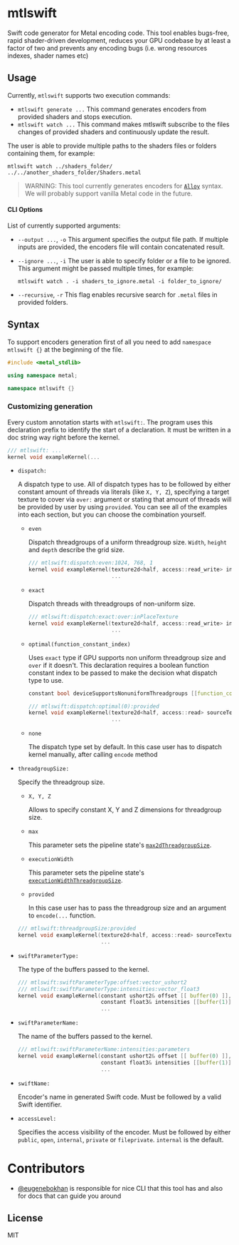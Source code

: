 # mtlswift

Swift code generator for Metal encoding code. This tool enables bugs-free, rapid shader-driven development, reduces your GPU codebase by at least a factor of two and prevents any encoding bugs (i.e. wrong resources indexes, shader names etc)

## Usage

Currently, `mtlswift` supports two execution commands:
* `mtlswift generate ...`
  This command generates encoders from provided shaders and stops execution.
* `mtlswift watch ...`
  This command makes mtlswift subscribe to the files changes of provided shaders and continuously update the result.

The user is able to provide multiple paths to the shaders files or folders containing them, for example:
```Shell
mtlswift watch ../shaders_folder/ ../../another_shaders_folder/Shaders.metal
```

> WARNING: This tool currently generates encoders for [`Alloy`](https://github.com/s1ddok/Alloy) syntax. We will probably support vanilla Metal code in the future.

#### CLI Options

List of currently supported arguments:
* `--output ...`, `-o`
  This argument specifies the output file path. If multiple inputs are provided, the encoders file will contain concatenated result.

* `--ignore ...`, `-i`
  The user is able to specify folder or a file to be ignored. This argument might be passed multiple times, for example:
  ```Shell
  mtlswift watch . -i shaders_to_ignore.metal -i folder_to_ignore/
  ```
* `--recursive`, `-r`
  This flag enables recursive search for `.metal` files in provided folders.

## Syntax

To support encoders generation first of all you need to add `namespace mtlswift {}` at the beginning of the file.

```C++
#include <metal_stdlib>

using namespace metal;

namespace mtlswift {}
```

### Customizing generation

Every custom annotation starts with `mtlswift:`. The program uses this declaration prefix to identify the start of a declaration. It must be written in a doc string way right before the kernel.
  
  ```C++
  /// mtlswift: ...
  kernel void exampleKernel(...
  ```

* `dispatch:`

  A dispatch type to use. All of dispatch types has to be followed by either constant amount of threads via literals (like `X, Y, Z`), specifying a target texture to cover via `over:` argument or stating that amount of threads will be provided by user by using `provided`. You can see all of the examples into each section, but you can choose the combination yourself.

  * `even`

    Dispatch threadgroups of a uniform threadgroup size. `Width`, `height` and `depth` describe the grid size.
    
    ```C++
    /// mtlswift:dispatch:even:1024, 768, 1
    kernel void exampleKernel(texture2d<half, access::read_write> inPlaceTexture [[ texture(0) ]],
                              ...
    ```

  * `exact`

    Dispatch threads with threadgroups of non-uniform size. 
    
    ```C++
    /// mtlswift:dispatch:exact:over:inPlaceTexture
    kernel void exampleKernel(texture2d<half, access::read_write> inPlaceTexture [[ texture(0) ]],
                              ...
    ```

  * `optimal(function_constant_index)`
    
    Uses `exact` type if GPU supports non uniform threadgroup size and `over` if it doesn't. This declaration requires a boolean function constant index to be passed to make the decision what dispatch type to use.
    
    ```C++
    constant bool deviceSupportsNonuniformThreadgroups [[function_constant(0)]];

    /// mtlswift:dispatch:optimal(0):provided
    kernel void exampleKernel(texture2d<half, access::read> sourceTexture [[ texture(0) ]],
                              ...
    ```
    
  * `none`
  
    The dispatch type set by default. In this case user has to dispatch kernel manually, after calling `encode` method

* `threadgroupSize:`

  Specify the threadgroup size.
  
  * `X, Y, Z`
  
    Allows to specify constant X, Y and Z dimensions for threadgroup size.
    
  * `max`
  
    This parameter sets the pipeline state's [`max2dThreadgroupSize`](https://github.com/s1ddok/Alloy/blob/b82aa3fde347a81eef9551be7ffc28eec2b93bca/Alloy/MTLComputePipelineState%2BThreads.swift#L24).
    
  * `executionWidth`
  
    This parameter sets the pipeline state's [`executionWidthThreadgroupSize`](https://github.com/s1ddok/Alloy/blob/b82aa3fde347a81eef9551be7ffc28eec2b93bca/Alloy/MTLComputePipelineState%2BThreads.swift#L12).
    
  * `provided`
  
    In this case user has to pass the threadgroup size and an argument to `encode(...` function.

  ```C++
  /// mtlswift:threadgroupSize:provided
  kernel void exampleKernel(texture2d<half, access::read> sourceTexture [[ texture(0) ]],
                            ...
  ```

* `swiftParameterType:`

  The type of the buffers passed to the kernel.

  ```C++
  /// mtlswift:swiftParameterType:offset:vector_ushort2
  /// mtlswift:swiftParameterType:intensities:vector_float3
  kernel void exampleKernel(constant ushort2& offset [[ buffer(0) ]],
                            constant float3& intensities [[buffer(1)]],
                            ...
  ```
* `swiftParameterName:`

  The name of the buffers passed to the kernel.

  ```C++
  /// mtlswift:swiftParameterName:intensities:parameters
  kernel void exampleKernel(constant ushort2& offset [[ buffer(0) ]],
                            constant float3& intensities [[buffer(1)]],
                            ...
  ```
* `swiftName:`

   Encoder's name in generated Swift code. Must be followed by a valid Swift identifier.
   
* `accessLevel:`

   Specifies the access visibility of the encoder. Must be followed by either `public`, `open`, `internal`, `private` or `fileprivate`. `internal` is the default.

# Contributors 

* [@eugenebokhan](https://github.com/eugenebokhan) is responsible for nice CLI that this tool has and also for docs that can guide you around

## License

 MIT
